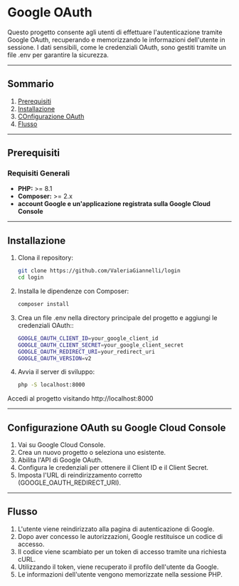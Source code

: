 # **Google OAuth**

Questo progetto consente agli utenti di effettuare l'autenticazione tramite Google OAuth, recuperando e memorizzando le informazioni dell'utente in sessione. I dati sensibili, come le credenziali OAuth, sono gestiti tramite un file .env per garantire la sicurezza.

---

## Sommario
1. [Prerequisiti](#prerequisiti)
2. [Installazione](#installazione)
3. [COnfigurazione OAuth](#configurazione-OAuth-su-Google-Cloud-Console)
4. [Flusso](#flusso)

---

## Prerequisiti

### Requisiti Generali
- **PHP:** >= 8.1  
- **Composer:** >= 2.x  
- **account Google e un'applicazione registrata sulla Google Cloud Console**

---

## Installazione

1. Clona il repository:
   ```bash
   git clone https://github.com/ValeriaGiannelli/login
   cd login

2. Installa le dipendenze con Composer:
   ```bash
   composer install
3. Crea un file .env nella directory principale del progetto e aggiungi le credenziali OAuth::
   ```bash
   GOOGLE_OAUTH_CLIENT_ID=your_google_client_id
   GOOGLE_OAUTH_CLIENT_SECRET=your_google_client_secret
   GOOGLE_OAUTH_REDIRECT_URI=your_redirect_uri
   GOOGLE_OAUTH_VERSION=v2

4. Avvia il server di sviluppo:
   ```bash
   php -S localhost:8000

  Accedi al progetto visitando http://localhost:8000

---

## Configurazione OAuth su Google Cloud Console

1. Vai su Google Cloud Console.
2. Crea un nuovo progetto o seleziona uno esistente.
3. Abilita l'API di Google OAuth.
4. Configura le credenziali per ottenere il Client ID e il Client Secret.
5. Imposta l'URL di reindirizzamento corretto (GOOGLE_OAUTH_REDIRECT_URI).

---
## Flusso
1. L'utente viene reindirizzato alla pagina di autenticazione di Google.
2. Dopo aver concesso le autorizzazioni, Google restituisce un codice di accesso.
3. Il codice viene scambiato per un token di accesso tramite una richiesta cURL.
4. Utilizzando il token, viene recuperato il profilo dell'utente da Google.
5. Le informazioni dell'utente vengono memorizzate nella sessione PHP.

